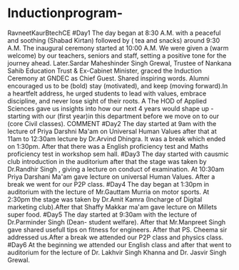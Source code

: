 # Inductionprogram-
RavneetKaurBtechCE
#Day1
The day began at 8:30 A.M. with a peaceful and soothing (Shabad Kirtan)
followed by ( tea and snacks) around 9:30
A.M. The inaugural ceremony started at 10:00 A.M. We were given a (warm welcome) by our teachers, seniors and staff, setting a positive tone for the journey ahead. Later.Sardar Maheshinder Singh
Grewal, Trustee of Nankana Sahib Education Trust & Ex-Cabinet Minister, graced the Induction Ceremony at GNDEC as Chief Guest. Shared inspiring words.
Alumni encouraged us to be (bold) stay (motivated), and keep (moving forward).In a heartfelt address, he urged students to lead with values, embrace discipline, and never lose sight of their roots. A The HOD of Applied Sciences gave us insights into how our next 4 years would shape up - starting with our (first year)in this department before we move on to our (core Civil classes).
COMMENT
#Day2
The day started at 9am with the lecture of Priya Darshni Ma'am on Universal Human Values after that at 11am to 12:30am lecture by Dr.Arvind Dhingra. It was a break which ended on 1:30pm. After that there was a English proficiency test and Maths proficiency test in workshop sem hall.
#Day3
The day started with causmic club introduction in the auditorium after that the stage was taken by Dr.Randhir Singh , giving a lecture on conduct of examination. At 10:30am Priya Darshani Ma'am gave lecture on universal Human Values. After a break we went for our P2P class.
#Day4
The day began at 1:30pm in auditorium with the lecture of Mr.Gauttam Murria on motor sports. At 2:30pm the stage was taken by Dr.Amit Kamra (Incharge of Digital marketing club).After that Shaffy Makkar ma'am gave lecture on Millets super food.
#Day5
The day started at 9:30am with the lecture of Dr.Parminder Singh (Dean- student welfare). After that Mr.Manpreet Singh gave shared usefull tips on fitness for engineers. After that PS. Cheema sir addressed us.After a break we attended our P2P class and physics class.
#Day6
At the beginning we attended our English class and after that went to auditorium for the lecture of Dr. Lakhvir Singh Khanna and Dr. Jasvir Singh Grewal.

